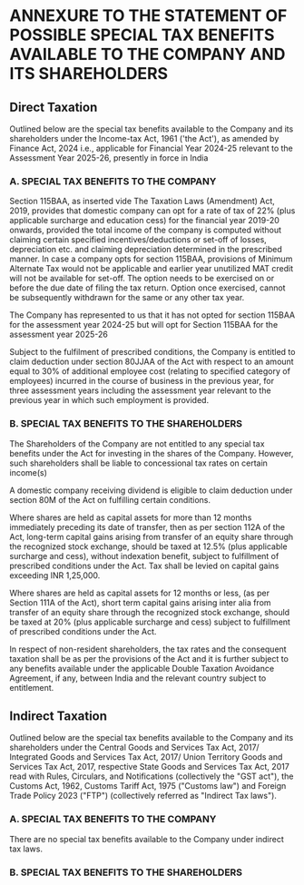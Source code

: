 # ANNEXURE TO THE STATEMENT OF POSSIBLE SPECIAL TAX BENEFITS AVAILABLE TO THE COMPANY AND ITS SHAREHOLDERS

## Direct Taxation

Outlined below are the special tax benefits available to the Company and its shareholders under the Income-tax Act, 1961 ('the Act'), as amended by Finance Act, 2024 i.e., applicable for Financial Year 2024-25 relevant to the Assessment Year 2025-26, presently in force in India

### A. SPECIAL TAX BENEFITS TO THE COMPANY

Section 115BAA, as inserted vide The Taxation Laws (Amendment) Act, 2019, provides that domestic company can opt for a rate of tax of 22% (plus applicable surcharge and education cess) for the financial year 2019-20 onwards, provided the total income of the company is computed without claiming certain specified incentives/deductions or set-off of losses, depreciation etc. and claiming depreciation determined in the prescribed manner. In case a company opts for section 115BAA, provisions of Minimum Alternate Tax would not be applicable and earlier year unutilized MAT credit will not be available for set-off. The option needs to be exercised on or before the due date of filing the tax return. Option once exercised, cannot be subsequently withdrawn for the same or any other tax year.

The Company has represented to us that it has not opted for section 115BAA for the assessment year 2024-25 but will opt for Section 115BAA for the assessment year 2025-26

Subject to the fulfilment of prescribed conditions, the Company is entitled to claim deduction under section 80JJAA of the Act with respect to an amount equal to 30% of additional employee cost (relating to specified category of employees) incurred in the course of business in the previous year, for three assessment years including the assessment year relevant to the previous year in which such employment is provided.

### B. SPECIAL TAX BENEFITS TO THE SHAREHOLDERS

The Shareholders of the Company are not entitled to any special tax benefits under the Act for investing in the shares of the Company. However, such shareholders shall be liable to concessional tax rates on certain income(s)

A domestic company receiving dividend is eligible to claim deduction under section 80M of the Act on fulfilling certain conditions.

Where shares are held as capital assets for more than 12 months immediately preceding its date of transfer, then as per section 112A of the Act, long-term capital gains arising from transfer of an equity share through the recognized stock exchange, should be taxed at 12.5% (plus applicable surcharge and cess), without indexation benefit, subject to fulfillment of prescribed conditions under the Act. Tax shall be levied on capital gains exceeding INR 1,25,000.

Where shares are held as capital assets for 12 months or less, (as per Section 111A of the Act), short term capital gains arising inter alia from transfer of an equity share through the recognized stock exchange, should be taxed at 20% (plus applicable surcharge and cess) subject to fulfillment of prescribed conditions under the Act.

In respect of non-resident shareholders, the tax rates and the consequent taxation shall be as per the provisions of the Act and it is further subject to any benefits available under the applicable Double Taxation Avoidance Agreement, if any, between India and the relevant country subject to entitlement.

## Indirect Taxation

Outlined below are the special tax benefits available to the Company and its shareholders under the Central Goods and Services Tax Act, 2017/ Integrated Goods and Services Tax Act, 2017/ Union Territory Goods and Services Tax Act, 2017, respective State Goods and Services Tax Act, 2017 read with Rules, Circulars, and Notifications (collectively the "GST act"), the Customs Act, 1962, Customs Tariff Act, 1975 ("Customs law") and Foreign Trade Policy 2023 ("FTP") (collectively referred as "Indirect Tax laws").

### A. SPECIAL TAX BENEFITS TO THE COMPANY

There are no special tax benefits available to the Company under indirect tax laws.

### B. SPECIAL TAX BENEFITS TO THE SHAREHOLDERS